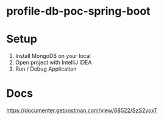 # profile-db-poc-spring-boot

# Setup

1. Install MongoDB on your local
2. Open project with IntelliJ IDEA
3. Run / Debug Application

# Docs

https://documenter.getpostman.com/view/68522/SzS2yoxT